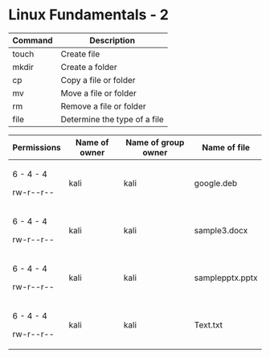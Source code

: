# Linux Fundamentals - 2



| Command | Description                  |
| ------- | ---------------------------- |
| touch   | Create file                  |
| mkdir   | Create a folder              |
| cp      | Copy a file or folder        |
| mv      | Move a file or folder        |
| rm      | Remove a file or folder      |
| file    | Determine the type of a file |





| Permissions                      | Name of owner | Name of group owner | Name of file    |
| -------------------------------- | ------------- | ------------------- | --------------- |
| <p>6 - 4 - 4</p><p>rw-r--r--</p> | kali          | kali                | google.deb      |
| <p>6 - 4 - 4</p><p>rw-r--r--</p> | kali          | kali                | sample3.docx    |
| <p>6 - 4 - 4</p><p>rw-r--r--</p> | kali          | kali                | samplepptx.pptx |
| <p>6 - 4 - 4</p><p>rw-r--r--</p> | kali          | kali                | Text.txt        |

